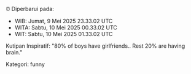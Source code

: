 ⏰ Diperbarui pada:
- WIB: Jumat, 9 Mei 2025 23.33.02 UTC
- WITA: Sabtu, 10 Mei 2025 00.33.02 UTC
- WIT: Sabtu, 10 Mei 2025 01.33.02 UTC

Kutipan Inspiratif:
"80% of boys have girlfriends.. Rest 20% are having brain."


Kategori: funny

